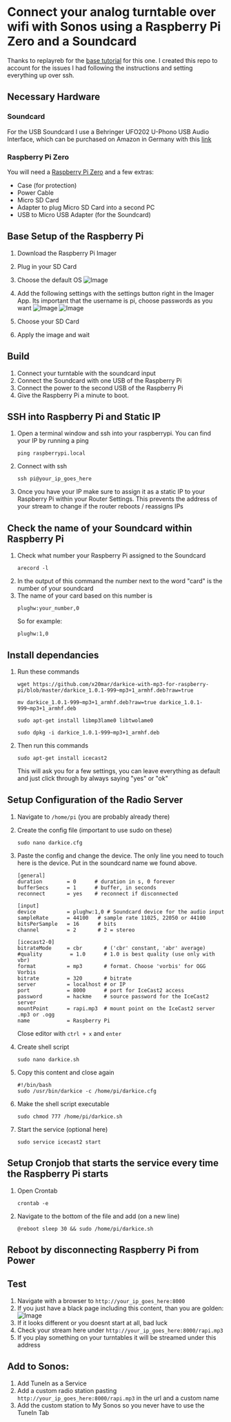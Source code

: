 # Connect your analog turntable over wifi with Sonos using a Raspberry Pi Zero and a Soundcard
Thanks to replayreb for the [base tutorial](https://www.instructables.com/Add-Aux-to-Sonos-Using-Raspberry-Pi/) for this one. I created this repo to account for the issues I had following the instructions and setting everything up over ssh. 

## Necessary Hardware
### Soundcard
For the USB Soundcard I use a Behringer UFO202 U-Phono USB Audio Interface, which can be purchased on Amazon in Germany with this [link](https://www.amazon.de/-/en/gp/product/B07QGM13RX/ref=ppx_yo_dt_b_search_asin_title?ie=UTF8&psc=1)

### Raspberry Pi Zero
You will need a [Raspberry Pi Zero](https://www.raspberrypi.com/products/raspberry-pi-zero/) and a few extras:
- Case (for protection)
- Power Cable
- Micro SD Card
- Adapter to plug Micro SD Card into a second PC 
- USB to Micro USB Adapter (for the Soundcard)

## Base Setup of the Raspberry Pi
1. Download the Raspberry Pi Imager
2. Plug in your SD Card
3. Choose the default OS
    ![Image](./images/choose_os.png "OS")
4. Add the following settings with the settings button right in the Imager App. Its important that the username is pi, choose passwords as you want
    ![Image](./images/settings-1.png "Settings 1")
    ![Image](./images/settings-2.png "Settings 2")

5. Choose your SD Card
6. Apply the image and wait

## Build
1. Connect your turntable with the soundcard input
2. Connect the Soundcard with one USB of the Raspberry Pi
3. Connect the power to the second USB of the Raspberry Pi
4. Give the Raspberry Pi a minute to boot.

## SSH into Raspberry Pi and Static IP
1. Open a terminal window and ssh into your raspberrypi. You can find your IP by running a ping 
    ```
    ping raspberrypi.local
    ```
2. Connect with ssh
    ```
    ssh pi@your_ip_goes_here
    ```
3. Once you have your IP make sure to assign it as a static IP to your Raspberry Pi within your Router Settings. This prevents the address of your stream to change if the router reboots / reassigns IPs

## Check the name of your Soundcard within Raspberry Pi
1. Check what number your Raspberry Pi assigned to the Soundcard
    ```
    arecord -l
    ```
2. In the output of this command the number next to the word "card" is the number of your soundcard
3. The name of your card based on this number is
    ```
    plughw:your_number,0
    ```
    So for example:
    ```
    plughw:1,0
    ```

## Install dependancies
1. Run these commands
    ```
    wget https://github.com/x20mar/darkice-with-mp3-for-raspberry-pi/blob/master/darkice_1.0.1-999~mp3+1_armhf.deb?raw=true

    mv darkice_1.0.1-999~mp3+1_armhf.deb?raw=true darkice_1.0.1-999~mp3+1_armhf.deb

    sudo apt-get install libmp3lame0 libtwolame0

    sudo dpkg -i darkice_1.0.1-999~mp3+1_armhf.deb
    ```
2. Then run this commands
    ```
    sudo apt-get install icecast2
    ```
    This will ask you for a few settings, you can leave everything as default and just click through by always saying "yes" or "ok"

## Setup Configuration of the Radio Server
1. Navigate to `/home/pi` (you are probably already there)
2. Create the config file (important to use sudo on these)
    ```
    sudo nano darkice.cfg
    ```

3. Paste the config and change the device. The only line you need to touch here is the device. Put in the soundcard name we found above.
    ```
    [general]
    duration        = 0      # duration in s, 0 forever
    bufferSecs      = 1      # buffer, in seconds
    reconnect       = yes    # reconnect if disconnected

    [input]
    device          = plughw:1,0 # Soundcard device for the audio input
    sampleRate      = 44100   # sample rate 11025, 22050 or 44100
    bitsPerSample   = 16      # bits
    channel         = 2       # 2 = stereo

    [icecast2-0]
    bitrateMode     = cbr       # ('cbr' constant, 'abr' average)
    #quality         = 1.0      # 1.0 is best quality (use only with vbr)
    format          = mp3       # format. Choose 'vorbis' for OGG Vorbis
    bitrate         = 320       # bitrate
    server          = localhost # or IP
    port            = 8000      # port for IceCast2 access
    password        = hackme    # source password for the IceCast2 server
    mountPoint      = rapi.mp3  # mount point on the IceCast2 server .mp3 or .ogg
    name            = Raspberry Pi
    ```
    Close editor with `ctrl + x` and `enter`
4. Create shell script
    ```
    sudo nano darkice.sh
    ```
5. Copy this content and close again
    ```
    #!/bin/bash
    sudo /usr/bin/darkice -c /home/pi/darkice.cfg
    ```

6. Make the shell script executable
    ```
    sudo chmod 777 /home/pi/darkice.sh
    ```

7. Start the service (optional here)
    ```
    sudo service icecast2 start
    ```

## Setup Cronjob that starts the service every time the Raspberry Pi starts
1. Open Crontab
    ```
    crontab -e
    ```
2. Navigate to the bottom of the file and add (on a new line)
    ```
    @reboot sleep 30 && sudo /home/pi/darkice.sh
    ``` 

## Reboot by disconnecting Raspberry Pi from Power

## Test
1. Navigate with a browser to `http://your_ip_goes_here:8000`
2. If you just have a black page including this content, than you are golden:
    ![Image](./images/result.png "Result")
3. If it looks different or you doesnt start at all, bad luck
4. Check your stream here under `http://your_ip_goes_here:8000/rapi.mp3`
5. If you play something on your turntables it will be streamed under this address

## Add to Sonos:
1. Add TuneIn as a Service 
2. Add a custom radio station pasting `http://your_ip_goes_here:8000/rapi.mp3` in the url and a custom name
3. Add the custom station to My Sonos so you never have to use the TuneIn Tab


